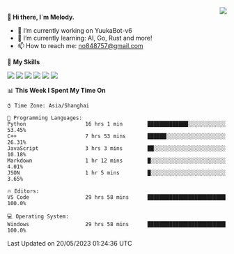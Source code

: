 <a href="#">
  <img align="right" src="https://github-readme-stats.vercel.app/api?username=melodyyuuka&count_private=true&show_icons=true" />
</a>

**👋 Hi there, I`m Melody.**

- 🔭 I’m currently working on YuukaBot-v6
- 🌱 I’m currently learning: AI, Go, Rust and more!
- 📫 How to reach me: no848757@gmail.com

🌟 **My Skills** 

![](https://img.shields.io/badge/-Python-3e74a2?style=flat-square&logo=Python&logoColor=fff)
![](https://img.shields.io/badge/-Java-007396?style=flat-square&logo=OpenJDK&logoColor=fff)
![](https://img.shields.io/badge/-Node.js-339933?style=flat-square&logo=Node.js&logoColor=fff)
![](https://img.shields.io/badge/-Git-f05032?style=flat-square&logo=git&logoColor=fff)
![](https://img.shields.io/badge/-PostgreSQL-4169e1?style=flat-square&logo=PostgreSQL&logoColor=fff)
![](https://img.shields.io/badge/-VSCode-007acc?style=flat-square&logo=Visual-Studio-Code&logoColor=fff)


<!--START_SECTION:waka-->
📊 **This Week I Spent My Time On** 

```text
⌚︎ Time Zone: Asia/Shanghai

💬 Programming Languages: 
Python                   16 hrs 1 min        █████████████░░░░░░░░░░░░   53.45% 
C++                      7 hrs 53 mins       ██████░░░░░░░░░░░░░░░░░░░   26.31% 
JavaScript               3 hrs 3 mins        ██░░░░░░░░░░░░░░░░░░░░░░░   10.18% 
Markdown                 1 hr 12 mins        █░░░░░░░░░░░░░░░░░░░░░░░░   4.01% 
JSON                     1 hr 5 mins         █░░░░░░░░░░░░░░░░░░░░░░░░   3.65%

🔥 Editors: 
VS Code                  29 hrs 58 mins      █████████████████████████   100.0%

💻 Operating System: 
Windows                  29 hrs 58 mins      █████████████████████████   100.0%

```


 Last Updated on 20/05/2023 01:24:36 UTC
<!--END_SECTION:waka-->
